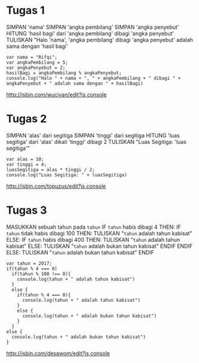 # Tugas 1

SIMPAN 'nama'
SIMPAN 'angka pembilang'
SIMPAN 'angka penyebut'
HITUNG 'hasil bagi' dari 'angka pembilang' dibagi 'angka penyebut'
TULISKAN "Halo 'nama', 'angka pembilang' dibagi 'angka penyebut' adalah sama dengan 'hasil bagi'

```
var nama = "Rifqi";
var angkaPembilang = 5;
var angkaPenyebut = 2;
hasilBagi = angkaPembilang % angkaPenyebut;
console.log("Halo " + nama + ", " + angkaPembilang + " dibagi " + angkaPenyebut + " adalah sama dengan " + hasilBagi)
```

http://jsbin.com/wuciyan/edit?js,console

# Tugas 2

SIMPAN 'alas' dari segitiga
SIMPAN 'tinggi' dari segitiga
HITUNG 'luas segitiga' dari 'alas' dikali 'tinggi' dibagi 2
TULISKAN "Luas Segitiga: 'luas segitiga'"

```
var alas = 10;
var tinggi = 4;
luasSegitiga = alas * tinggi / 2;
console.log("Luas Segitiga: " + luasSegitiga)
```

http://jsbin.com/topuzus/edit?js,console

# Tugas 3

MASUKKAN sebuah tahun pada `tahun`
IF `tahun` habis dibagi 4 THEN:
    IF `tahun` tidak habis dibagi 100 THEN:
        TULISKAN "`tahun` adalah tahun kabisat"
    ELSE:
        IF `tahun` habis dibagi 400 THEN:
            TULISKAN "`tahun` adalah tahun kabisat"
        ELSE:
            TULISKAN "`tahun` adalah bukan tahun kabisat"
        ENDIF
    ENDIF
ELSE:
    TULISKAN "`tahun` adalah bukan tahun kabisat"
ENDIF

```
var tahun = 2017;
if(tahun % 4 === 0)
  if(tahun % 100 !== 0){
    console.log(tahun + " adalah tahun kabisat")
  } 
  else {
    if(tahun % 4 === 0){
      console.log(tahun + " adalah tahun kabisat")
    }
    else {
      console.log(tahun + " adalah bukan tahun kabisat")
    }
  }
else {
  console.log(tahun + " adalah bukan tahun kabisat")
}
```

http://jsbin.com/desawom/edit?js,console